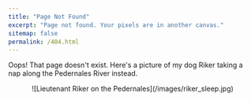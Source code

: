 ```yaml
---
title: "Page Not Found"
excerpt: "Page not found. Your pixels are in another canvas."
sitemap: false
permalink: /404.html
---
```


Oops! That page doesn't exist. Here's a picture of my dog Riker taking a nap along the Pedernales River instead.

<div style="text-align: center;">
    ![Lieutenant Riker on the Pedernales](/images/riker_sleep.jpg)
</div>

